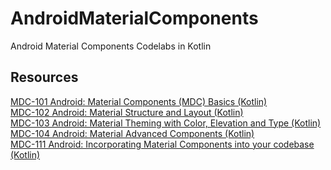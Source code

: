 # AndroidMaterialComponents
Android Material Components Codelabs in Kotlin

## Resources
[MDC-101 Android: Material Components (MDC) Basics (Kotlin)](https://codelabs.developers.google.com/codelabs/mdc-101-kotlin/)  
[MDC-102 Android: Material Structure and Layout (Kotlin)](https://codelabs.developers.google.com/codelabs/mdc-102-kotlin/)  
[MDC-103 Android: Material Theming with Color, Elevation and Type (Kotlin)](https://codelabs.developers.google.com/codelabs/mdc-103-kotlin/)  
[MDC-104 Android: Material Advanced Components (Kotlin)
](https://codelabs.developers.google.com/codelabs/mdc-104-kotlin/)  
[MDC-111 Android: Incorporating Material Components into your codebase (Kotlin)
](https://codelabs.developers.google.com/codelabs/mdc-111-kotlin/)
